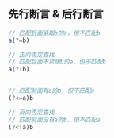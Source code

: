 
## 先行断言 & 后行断言
```js
// 匹配后面紧跟b的a，但不匹配b
a(?=b)

// 正向否定查找
// 匹配后面不紧跟b的a，但不匹配b
a(?!b) 


// 匹配前面有a的b，但不匹配a
(?<=a)b

// 反向否定查找
// 匹配前面没有a的b，但不匹配a
(?<!a)b
```